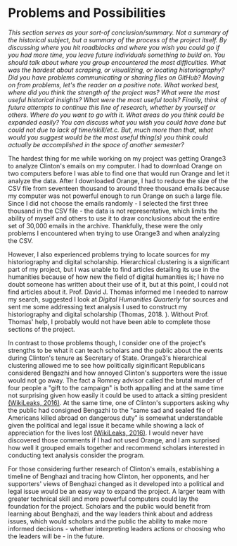 # Problems and Possibilities

_This section serves as your sort-of conclusion/summary. Not a summary of the historical subject, but a summary of the process of the project itself. By discussing where you hit roadblocks and where you wish you could go if you had more time, you leave future individuals something to build on. 
You should talk about where you group encountered the most difficulties. What was the hardest about scraping, or visualizing, or locating historiography? Did you have problems communicating or sharing files on GitHub? 
Moving on from problems, let's the reader on a positive note. What worked best, where did you think the strength of the project was? What were the most useful historical insights? What were the most useful tools? 
Finally, think of future attempts to continue this line of research, whether by yourself or others. Where do you want to go with it. What areas do you think could be expanded easily? You can discuss what you wish you could have done but could not due to lack of time/skill/et.c. But, much more than that, what would you suggest would be the most useful thing(s) you think could actually be accomplished in the space of another semester?_


The hardest thing for me while working on my project was getting Orange3 to analyze Clinton's emails on my computer. I had to download Orange on two computers before I was able to find one that would run Orange and let it analyze the data. After I downloaded Orange, I had to reduce the size of the CSV file from seventeen thousand to around three thousand emails because my computer was not powerful enough to run Orange on such a large file. Since I did not choose the emails randomly - I selected the first three thousand in the CSV file  - the data is not representative, which limits the ability of myself and others to use it to draw conclusions about the entire set of 30,000 emails in the archive. Thankfully, these were the only problems I encountered when trying to use Orange3 and when analyzing the CSV.

However, I also experienced problems trying to locate sources for my historiography and digital scholarship. Hierarchical clustering is a significant part of my project, but I was unable to find articles detailing its use in the humanities because of how new the field of digital humanities is; I have no doubt someone has written about their use of it, but at this point, I could not find articles about it. Prof. David J. Thomas informed me I needed to narrow my search, suggested I look at _Digital Humanities Quarterly_ for sources and sent me some addressing text analysis I used to construct my historiography and digital scholarship (Thomas, 2018. ). Without Prof. Thomas' help, I probably would not have been able to complete those sections of the project.

In contrast to those problems though, I consider one of the project's strengths to be what it can teach scholars and the public about the events during Clinton's tenure as Secretary of State. Orange3's hierarchical clustering allowed me to see how politically siginificant Republicans considered Bengazhi and how annoyed Clinton's supporters were the issue would not go away. The fact a Romney advisor called the brutal murder of four people a "gift to the campaign" is both appalling and at the same time not surprising given how easily it could be used to attack a sitting president [(WikiLeaks, 2016)](https://wikileaks.org/clinton-emails/). At the same time, one of Clinton's supporters asking why the public had consigned Bengazhi to the "same sad and sealed file of Americans killed abroad on dangerous duty" is somewhat understandable given the political and legal issue it became while showing a lack of appreciation for the lives lost [(WikiLeaks, 2016)](https://wikileaks.org/clinton-emails/). I would never have discovered those comments if I had not used Orange, and I am surprised how well it grouped emails together and recommend scholars interested in conducting text analysis consider the program. 

For those considering further research of Clinton's emails, establishing a timeline of Benghazi and tracing how Clinton, her opponents, and her supporters' views of Benghazi changed as it developed into a political and legal issue would be an easy way to expand the project. A larger team with greater technical skill and more powerful computers could lay the foundation for the project. Scholars and the public would benefit from learning about Benghazi, and the way leaders think about and address issues, which would scholars and the public the ability to make more informed decisions - whether interpreting leaders actions or choosing who the leaders will be - in the future.


